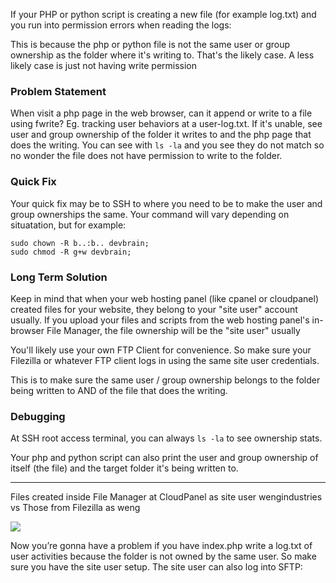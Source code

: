 
If your PHP or python script is creating a new file (for example log.txt) and you run into permission errors when reading the logs:

This is because the php or python file is not the same user or group ownership as the folder where it's writing to. That's the likely case. A less likely case is just not having write permission


### Problem Statement
When visit a php page in the web browser, can it append or write to a file using fwrite? Eg. tracking user behaviors at a user-log.txt. If it's unable, see user and group ownership of the folder it writes to and the php page that does the writing. You can see with `ls -la` and you see they do not match so no wonder the file does not have permission to write to the folder.

### Quick Fix

Your quick fix may be to SSH to where you need to be to make the user and group ownerships the same. Your command will vary depending on situatation, but for example:

```
sudo chown -R b..:b.. devbrain; 
sudo chmod -R g+w devbrain;
```

### Long Term Solution

Keep in mind that when your web hosting panel (like cpanel or cloudpanel) created files for your website, they belong to your "site user" account usually. If you upload your files and scripts from the web hosting panel's in-browser File Manager, the file ownership will be the "site user" usually

You'll likely use your own FTP Client for convenience. So make sure your Filezilla or whatever FTP client logs in using the same site user credentials.

This is to make sure the same user / group ownership belongs to the folder being written to AND of the file that does the writing.


### Debugging

At SSH root access terminal, you can always `ls -la` to see ownership stats. 

Your php and python script can also print the user and group ownership of itself (the file) and the target folder it's being written to. 


----

Files created inside File Manager at CloudPanel as site user wengindustries vs Those from Filezilla as weng

![](https://i.imgur.com/bW4x7jv.png)


Now you’re gonna have a problem if you have index.php write a log.txt of user activities because the folder is not owned by the same user. So make sure you have the site user setup. The site user can also log into SFTP: